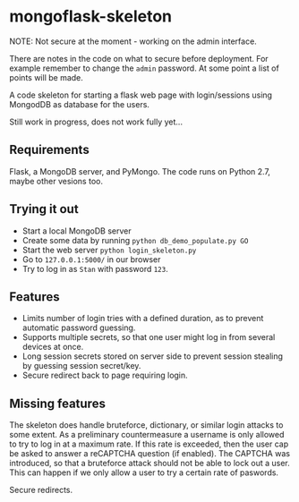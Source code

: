 mongoflask-skeleton
===================

NOTE: Not secure at the moment - working on the admin interface.

There are notes in the code on what to secure before deployment. For example remember to change the `admin` password. At some point a list of points will be made.

A code skeleton for starting a flask web page with login/sessions using MongodDB as database for the users.

Still work in progress, does not work fully yet...

Requirements
------------
Flask, a MongoDB server, and PyMongo. The code runs on Python 2.7, maybe other vesions too.

Trying it out
-------------
* Start a local MongoDB server
* Create some data by running `python db_demo_populate.py GO`
* Start the web server `python login_skeleton.py`
* Go to `127.0.0.1:5000/` in our browser
* Try to log in as `Stan` with password `123`.

Features
--------
* Limits number of login tries with a defined duration, as to prevent automatic password guessing.
* Supports multiple secrets, so that one user might log in from several devices at once.
* Long session secrets stored on server side to prevent session stealing by guessing session secret/key.
* Secure redirect back to page requiring login.

Missing features
----------------
The skeleton does handle bruteforce, dictionary, or similar login attacks to some extent.
As a preliminary countermeasure a username is only allowed to try to log in at a maximum rate. If this 
rate is exceeded, then the user cap be asked to answer a reCAPTCHA question (if enabled). The CAPTCHA
was introduced, so that a bruteforce attack should not be able to lock out a user. This can happen if
we only allow a user to try a certain rate of paswords.

Secure redirects.

